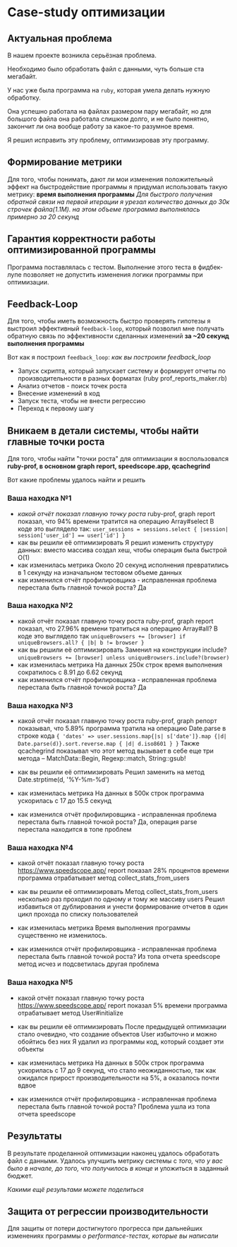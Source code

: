 # Case-study оптимизации

## Актуальная проблема
В нашем проекте возникла серьёзная проблема.

Необходимо было обработать файл с данными, чуть больше ста мегабайт.

У нас уже была программа на `ruby`, которая умела делать нужную обработку.

Она успешно работала на файлах размером пару мегабайт, но для большого файла она работала слишком долго, и не было понятно, закончит ли она вообще работу за какое-то разумное время.

Я решил исправить эту проблему, оптимизировав эту программу.

## Формирование метрики
Для того, чтобы понимать, дают ли мои изменения положительный эффект на быстродействие программы я придумал использовать такую метрику: **время выполнения программы**
*Для быстрого получения обратной связи на первой итерации я урезал количество данных до 30к строчек файла(1.1M). на этом объеме программа выполнялась примерно за 20 секунд*

## Гарантия корректности работы оптимизированной программы
Программа поставлялась с тестом. Выполнение этого теста в фидбек-лупе позволяет не допустить изменения логики программы при оптимизации.

## Feedback-Loop
Для того, чтобы иметь возможность быстро проверять гипотезы я выстроил эффективный `feedback-loop`, который позволил мне получать обратную связь по эффективности сделанных изменений **за ~20 секунд выполнения программы**

Вот как я построил `feedback_loop`: *как вы построили feedback_loop*
* Запуск скрипта, который запускает систему и формирует отчеты по производительности в разных форматах (ruby prof_reports_maker.rb)
* Анализ отчетов - поиск точек роста
* Внесение изменений в код
* Запуск теста, чтобы не внести регрессию
* Переход к первому шагу

## Вникаем в детали системы, чтобы найти главные точки роста
Для того, чтобы найти "точки роста" для оптимизации я воспользовался **ruby-prof, в основном graph report, speedscope.app, qcachegrind**

Вот какие проблемы удалось найти и решить

### Ваша находка №1
- *какой отчёт показал главную точку роста*
ruby-prof, graph report показал, что 94% времени тратится на операцию Array#select 
В коде это выглядело так:
```user_sessions = sessions.select { |session| session['user_id'] == user['id'] }```
- как вы решили её оптимизировать
Я решил изменить структуру данных: вместо массива создал хеш, чтобы операция была быстрой O(1)
- как изменилась метрика
Около 20 секунд исполнения превратились в 1 секунду на изначальном тестовом объеме данных
- как изменился отчёт профилировщика - исправленная проблема перестала быть главной точкой роста?
Да

### Ваша находка №2
- какой отчёт показал главную точку роста
ruby-prof, graph report показал, что 27.96% времени тратиться на операцию Array#all?
В коде это выглядело так 
```uniqueBrowsers += [browser] if uniqueBrowsers.all? { |b| b != browser }```
- как вы решили её оптимизировать
Заменил на конструкции include?
```uniqueBrowsers += [browser] unless uniqueBrowsers.include?(browser)```
- как изменилась метрика
На данных 250к строк время выполнения сократилось с 8.91 до 6.62 секунд
- как изменился отчёт профилировщика - исправленная проблема перестала быть главной точкой роста?
Да

### Ваша находка №3
- какой отчёт показал главную точку роста
ruby-prof, graph репорт показывал, что 5.89% программа тратила на операцию Date.parse в строке кода
```{ 'dates' => user.sessions.map{|s| s['date']}.map {|d| Date.parse(d)}.sort.reverse.map { |d| d.iso8601 } }```
Также qcachegrind показывал что этот метод вызывает в себе еще три метода – MatchData::Begin, Regexp::match, String::gsub!

- как вы решили её оптимизировать
Решил заменить на метод Date.strptime(d, '%Y-%m-%d')

- как изменилась метрика
На данных в 500к строк программа ускорилась с 17 до 15.5 секунд
- как изменился отчёт профилировщика - исправленная проблема перестала быть главной точкой роста?
Да, операция parse перестала находится в топе проблем

### Ваша находка №4
- какой отчёт показал главную точку роста
https://www.speedscope.app/ report показал 28% процентов времени программа отрабатывает метод collect_stats_from_users

- как вы решили её оптимизировать
Метод collect_stats_from_users несколько раз проходил по одному и тому же массиву users
Решил избавиться от дублирования и унести формирование отчетов в один цикл прохода по списку пользователей

- как изменилась метрика
Время выполнения программы существенно не изменилось.
- как изменился отчёт профилировщика - исправленная проблема перестала быть главной точкой роста?
Из топа отчета speedscope метод исчез и подсветилась другая проблема

### Ваша находка №5
- какой отчёт показал главную точку роста
https://www.speedscope.app/ report показал 5%  времени программа отрабатывает метод User#initialize

- как вы решили её оптимизировать
После предыдущей оптимизации стало очевидно, что создание объектов User избыточно и можно обойтись без них
Я удалил из программы код, который создает эти объекты
- как изменилась метрика
На данных в 500к строк программа ускорилась с 17 до 9 секунд, что стало неожиданностью, так как ожидался прирост производительности на 5%, а оказалось почти вдвое
- как изменился отчёт профилировщика - исправленная проблема перестала быть главной точкой роста?
Проблема ушла из топа отчета speedscope

## Результаты
В результате проделанной оптимизации наконец удалось обработать файл с данными.
Удалось улучшить метрику системы с *того, что у вас было в начале, до того, что получилось в конце* и уложиться в заданный бюджет.

*Какими ещё результами можете поделиться*

## Защита от регрессии производительности
Для защиты от потери достигнутого прогресса при дальнейших изменениях программы *о performance-тестах, которые вы написали*

